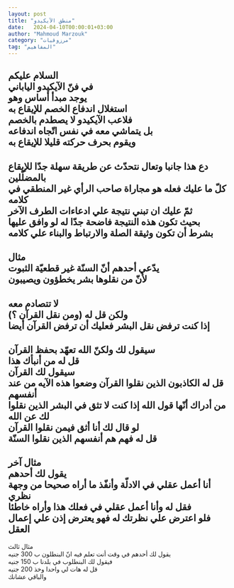 ```yaml
---
layout: post
title: "منطق الآيكيدو"
date:   2024-04-10T00:00:01+03:00
author: "Mahmoud Marzouk"
category: "مرزوقيات"
tag: "المفاهيم"
---
```



السلام عليكم  
في فنّ الآيكيدو الياباني  
يوجد مبدأ أساس وهو  
استغلال اندفاع الخصم للإيقاع به  
فلاعب الآيكيدو لا يصطدم بالخصم  
بل يتماشي معه في نفس اتّجاه اندفاعه  
ويقوم بحرف حركته قليلا للإيقاع به  
-  
دع هذا جانبا وتعال نتحدّث عن طريقة سهلة جدّا للإيقاع
بالمضلّلين  
كلّ ما عليك فعله هو مجاراة صاحب الرأي غير المنطقي في
كلامه  
ثمّ عليك ان تبني نتيجة علي ادعاءات الطرف الآخر  
بحيث تكون هذه النتيجة فاضحة جدّا له لو وافق
عليها  
بشرط أن تكون وثيقة الصلة والارتباط والبناء علي
كلامه  
-  
مثال  
يدّعي أحدهم أنّ السنّة غير قطعيّة الثبوت  
لأنّ من نقلوها بشر يخطؤون ويصيبون  
-  
لا تتصادم معه  
ولكن قل له (ومن نقل القرآن ؟)  
إذا كنت ترفض نقل البشر فعليك أن ترفض القرآن
أيضا  
-  
سيقول لك ولكنّ الله تعهّد بحفظ القرآن  
قل له من أنبأك هذا  
سيقول لك القرآن  
قل له الكاذبون الذين نقلوا القرآن وضعوا هذه الآيه من عند
أنفسهم  
من أدراك أنّها قول الله إذا كنت لا تثق في البشر الذين
نقلوا لك عن الله  
لو قال لك أنا أثق فيمن نقلوا القرآن  
قل له فهم هم أنفسهم الذين نقلوا السنّة  
-  
مثال آخر  
يقول لك أحدهم  
أنا أعمل عقلي في الادلّة وأنفّذ ما أراه صحيحا من وجهة
نظري  
فقل له وأنا أعمل عقلي في فعلك هذا وأراه خاطئا  
فلو اعترض علي نظرتك له فهو يعترض إذن علي إعمال
العقل  
-  
مثال ثالث  
يقول لك أحدهم في وقت أنت تعلم فيه انّ البنطلون ب 300
جنيه  
فيقول لك البنطلوب في بلدنا ب 150 جنيه  
قل له هات لي واحدا وخذ 200 جنيه  
والباقي عشانك

